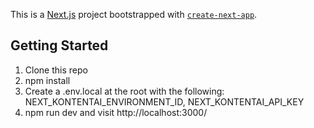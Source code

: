 This is a [Next.js](https://nextjs.org/) project bootstrapped with [`create-next-app`](https://github.com/vercel/next.js/tree/canary/packages/create-next-app).

## Getting Started

1. Clone this repo
2. npm install
3. Create a .env.local at the root with the following: NEXT_KONTENTAI_ENVIRONMENT_ID, NEXT_KONTENTAI_API_KEY
4. npm run dev and visit http://localhost:3000/
